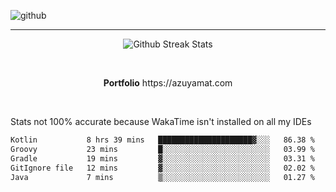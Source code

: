 ![github](https://media.discordapp.net/attachments/881363147364118528/1142610121697021952/background.png?width=1000&height=300)<br>
___
<p align="center">
  <img alt="Github Streak Stats" src="https://streak-stats.demolab.com?user=Azuyamat&theme=transparent&hide_border=true"/>
</p><br>
<p align="center">
      <strong>Portfolio</strong> https://azuyamat.com
</p><br>

Stats not 100% accurate because WakaTime isn't installed on all my IDEs
<!--START_SECTION:waka-->

```txt
Kotlin           8 hrs 39 mins   █████████████████████▓░░░   86.38 %
Groovy           23 mins         █░░░░░░░░░░░░░░░░░░░░░░░░   03.99 %
Gradle           19 mins         ▓░░░░░░░░░░░░░░░░░░░░░░░░   03.31 %
GitIgnore file   12 mins         ▓░░░░░░░░░░░░░░░░░░░░░░░░   02.02 %
Java             7 mins          ▒░░░░░░░░░░░░░░░░░░░░░░░░   01.27 %
```

<!--END_SECTION:waka-->
